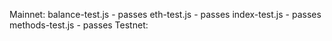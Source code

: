 Mainnet:
balance-test.js - passes
eth-test.js - passes
index-test.js - passes
methods-test.js - passes
Testnet:
